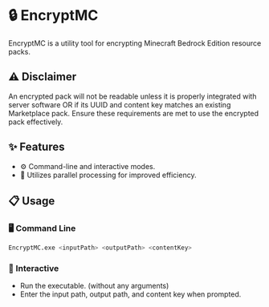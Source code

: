 ﻿# 🔒 EncryptMC

EncryptMC is a utility tool for encrypting Minecraft Bedrock Edition resource packs.

## ⚠️ Disclaimer

An encrypted pack will not be readable unless it is properly integrated with server software OR if its UUID and content key matches an existing Marketplace pack. Ensure these requirements are met to use the encrypted pack effectively.

## ✨ Features

- ⚙️ Command-line and interactive modes.
- 🚀 Utilizes parallel processing for improved efficiency.

## 📋 Usage

### 🖥️ Command Line

```bash
EncryptMC.exe <inputPath> <outputPath> <contentKey>
```

### 💬 Interactive

- Run the executable. (without any arguments)
- Enter the input path, output path, and content key when prompted.